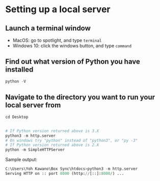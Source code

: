 # Setting up a local server

## Launch a terminal window
  - MacOS: go to spotlight, and type `terminal`
  - Windows 10: click the windows button, and type `command`
## Find out what version of Python you have installed
  ```python
  python -V
  ```
## Navigate to the directory you want to run your local server from
```python
cd Desktop
```
## 
```python
# If Python version returned above is 3.X
python3 -m http.server
# On windows try "python" instead of "python3", or "py -3"
# If Python version returned above is 2.X
python -m SimpleHTTPServer
```

Sample output:
```python
C:\Users\Yoh Kawano\Box Sync\htdocs>python3 -m http.server
Serving HTTP on :: port 8000 (http://[::]:8000/) ...
```
